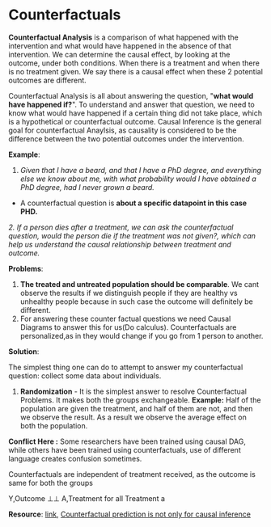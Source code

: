 # Counterfactuals

**Counterfactual Analysis** is a comparison of what happened with the intervention and what would have happened in the absence of that intervention.  We can determine the causal effect, by looking at the outcome, under both conditions. When there is a treatment and when there is no treatment given. We say there is a causal effect when these 2 potential outcomes are different.

Counterfactual Analysis is all about answering the question, "**what would have happened if?**". To understand and answer that question, we need to know what would have happened if a certain thing did not take place, which is a hypothetical or counterfactual outcome. Causal Inference is the general goal for counterfactual Anaylsis, as causality is considered to be the difference between the two potential outcomes under the intervention.

**Example**:  

1. _Given that I have a beard, and that I have a PhD degree, and everything else we know about me, with what probability would I have obtained a PhD degree, had I never grown a beard._

* A counterfactual question is **about a specific datapoint in this case PHD.**

_2. If a person dies after a treatment, we can ask the counterfactual question, would the person die if the treatment was not given?, which can help us understand the causal relationship between treatment and outcome._

**Problems**: 

1. **The treated and untreated population should be comparable**. We cant observe the results if we distinguish people if they are healthy vs unhealthy people because in such case the outcome will definitely be different.
2. For answering these counter factual questions we need Causal Diagrams to answer this for us\(Do calculus\). Counterfactuals are personalized,as in they would change if you go from 1 person to another.

**Solution**: 

The simplest thing one can do to attempt to answer my counterfactual question: collect some data about individuals. 

1. **Randomization** - It is the simplest answer to resolve Counterfactual Problems. It makes both the groups exchangeable. **Example:** Half of the population are given the treatment, and half of them are not, and then we observe the result. As a result we observe the average effect on both the population.

**Conflict Here :** Some researchers have been trained using causal DAG, while others have been trained using counterfactuals, use of different language creates confusion sometimes.





Counterfactuals are independent of treatment received, as the outcome is same for both the groups

Y,Outcome ⊥⊥ A,Treatment for all Treatment a

**Resource**: [link](https://www.inference.vc/causal-inference-3-counterfactuals/), [Counterfactual prediction is not only for causal inference](https://link.springer.com/epdf/10.1007/s10654-020-00659-8?sharing_token=kV_G0mmo-GLt_VMxT1mAQve4RwlQNchNByi7wbcMAY42AdnWyM4OfVl8JP7D5adb3UNqXoMBumdL1pxYQD2LUm9m-c8_PzZXcjKx8x_DktYi5coJJY9kN0FptIhOklAgGc9znqVFZlAnBpLWkno67wS_g0diHlOzpCeO3_k6kLk%3D)

